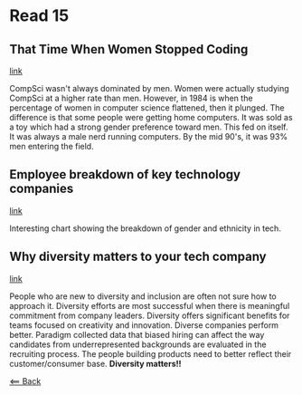 # Read 15

## That Time When Women Stopped Coding
[link](https://www.npr.org/sections/money/2014/10/21/357629765/when-women-stopped-coding)

CompSci wasn't always dominated by men. Women were actually studying CompSci at a higher rate than men. However, in 1984 is when the percentage of women in computer science flattened, then it plunged. The difference is that some people were getting home computers. It was sold as a toy which had a strong gender preference toward men. This fed on itself. It was always a male nerd running computers. By the mid 90's, it was 93% men entering the field.

## Employee breakdown of key technology companies
[link](https://informationisbeautiful.net/visualizations/diversity-in-tech/)

Interesting chart showing the breakdown of gender and ethnicity in tech.

## Why diversity matters to your tech company
[link](https://www.usatoday.com/story/tech/columnist/2015/07/21/why-diversity-matters-your-tech-company/30419871/)

People who are new to diversity and inclusion are often not sure how to approach it. Diversity efforts are most successful when there is meaningful commitment from company leaders. Diversity offers significant benefits for teams focused on creativity and innovation. Diverse companies perform better. Paradigm collected data that biased hiring can affect the way candidates from underrepresented backgrounds are evaluated in the recruiting process. The people building products need to better reflect their customer/consumer base. **Diversity matters!!**

[<== Back](https://simoneodegard.github.io/reading-notes/)